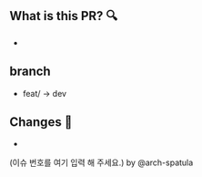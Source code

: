 ## What is this PR? :mag:

-

## branch

- feat/ -> dev

## Changes :memo:

-

(이슈 번호를 여기 입력 해 주세요.) by @arch-spatula
